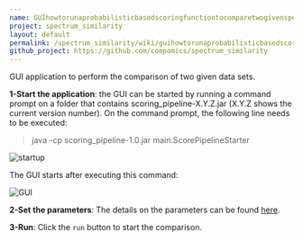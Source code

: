 ```yaml
---
name: GUIhowtorunaprobabilisticbasedscoringfunctiontocomparetwogivenspectradatasets
project: spectrum_similarity
layout: default
permalink: /spectrum_similarity/wiki/guihowtorunaprobabilisticbasedscoringfunctiontocomparetwogivenspectradatasets.html
github_project: https://github.com/compomics/spectrum_similarity
---
```


GUI application to perform the comparison of two given data sets.

**1-Start the application**: the GUI can be started by running a command prompt on a folder that contains scoring_pipeline-X.Y.Z.jar (X.Y.Z shows the current version number). On the command prompt, the following line needs to be executed:

> java -cp scoring_pipeline-1.0.jar main.ScorePipelineStarter
 
![startup](https://dl.dropboxusercontent.com/u/10018463/github_wiki_pages/comparison/step1_startup.PNG)

The GUI starts after executing this command:

![GUI](https://dl.dropboxusercontent.com/u/10018463/github_wiki_pages/comparison/step2_pairwiseGUI.PNG)

**2-Set the parameters**: The details on the parameters can be found [here](/spectrum_similarity/wiki/setting-parameters-of-the-gui-for-the-comparison-of-cumulative-binomial-derived-scoring-function.html).

**3-Run**: Click the `run` button to start the comparison.

